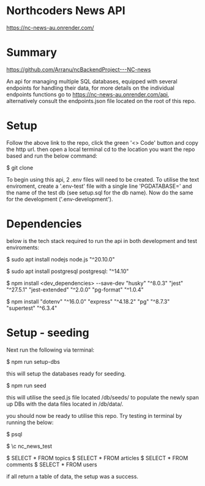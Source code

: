 # Northcoders News API
https://nc-news-au.onrender.com/



# Summary 
https://github.com/Arranu/ncBackendProject---NC-news

An api for managing multiple SQL databases, equipped with several endpoints for handling their data, for more details on the individual endpoints functions go to https://nc-news-au.onrender.com/api, alternatively consult the endpoints.json file located on the root of this repo.


# Setup 
Follow the above link to the repo, click the green '<> Code' button and copy the http url. then open a local terminal cd to the location you want the repo based and run the below command:

$ git clone <url>

To begin using this api, 2 .env files will need to be created.
To utilise the text enviroment, create a '.env-test' file with a single line 'PGDATABASE=' and the name of the test db (see setup.sql for the db name). 
Now do the same for the development ('.env-development').

# Dependencies
below is the tech stack required to run the api in both development and test enviroments:

$ sudo apt install nodejs
node.js "^20.10.0" 

$ sudo apt install postgresql
postgresql: "^14.10"

$ npm install <dev_dependencies> --save-dev
    "husky" "^8.0.3"
    "jest" "^27.5.1"
    "jest-extended" "^2.0.0"
    "pg-format" "^1.0.4"

$ npm install <dependencies>
    "dotenv" "^16.0.0"
    "express" "^4.18.2"
    "pg" "^8.7.3"
    "supertest" "^6.3.4"


# Setup - seeding
Next run the following via terminal:

$ npm run setup-dbs

this will setup the databases ready for seeding.

$ npm run seed

this will utilise the seed.js file located /db/seeds/ to populate the newly span up DBs with the data files located in /db/data/.

you should now be ready to utilise this repo. Try testing in terminal by running the below:

$ psql

$ \c nc_news_test

$ SELECT * FROM topics
$ SELECT * FROM articles
$ SELECT * FROM comments
$ SELECT * FROM users

if all return a table of data, the setup was a success.

